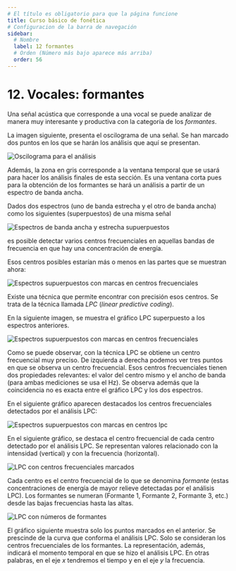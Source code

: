 ```yaml
---
# El título es obligatorio para que la página funcione
title: Curso básico de fonética
# Configuracion de la barra de navegación
sidebar:
  # Nombre
  label: 12 formantes
  # Orden (Número más bajo aparece más arriba)
  order: 56
---
```

# 12. Vocales: formantes

Una señal acústica que corresponde a una vocal se puede analizar de manera muy interesante y productiva con la categoría de los *formantes*.

La imagen siguiente, presenta el oscilograma de una señal. Se han marcado dos puntos en los que se harán los análisis que aquí se presentan.

![Oscilograma para el análisis](/imagenes/oscilograma_para_lpc.png)

Además, la zona en gris corresponde a la ventana temporal que se usará para hacer los análisis finales de esta sección. Es una ventana corta pues para la obtención de los formantes se hará un análisis a partir de un espectro de banda ancha.

Dados dos espectros (uno de banda estrecha y el otro de banda ancha) como los siguientes (superpuestos) de una misma señal

![Espectros de banda ancha y estrecha supuerpuestos](/imagenes/espectros_vocales_ancho_estre_superpuestos.png)

es posible detectar varios centros frecuenciales en aquellas bandas de frecuencia en que hay una concentración de energía.

Esos centros posibles estarían más o menos en las partes que se muestran ahora:

![Espectros supuerpuestos con marcas en centros frecuenciales](/imagenes/espectros_superpuestos_centros_frecuenciales_marcados.png)

Existe una técnica que permite encontrar con precisión esos centros. Se trata de la técnica llamada *LPC* (*linear predictive coding*). 

En la siguiente imagen, se muestra el gráfico LPC superpuesto a los espectros anteriores.

![Espectros supuerpuestos con marcas en centros frecuenciales](/imagenes/espectros_superpuestos_mas_lpc.png)

Como se puede observar, con la técnica LPC se obtiene un centro frecuencial muy preciso. De izquierda a derecha podemos ver tres puntos en que se observa un centro frecuencial. Esos centros frecuenciales tienen dos propiedades relevantes: el valor del centro mismo y el ancho de banda (para ambas mediciones se usa el Hz). Se observa además que la coincidencia no es exacta entre el gráfico LPC y los dos espectros.

En el siguiente gráfico aparecen destacados los centros frecuenciales detectados por el análisis LPC:

![Espectros supuerpuestos con marcas en centros lpc](/imagenes/espectros_superpuestos_mas_lpc_marcado.png)


En el siguiente gráfico, se destaca el centro frecuencial de cada centro detectado por el análisis LPC. Se representan valores relacionado con la intensidad (vertical) y con la frecuencia (horizontal).

![LPC con centros frecuenciales marcados](/imagenes/lpc_marcados_centros.png)

Cada centro es el centro frecuencial de lo que se denomina *formante* (estas concentraciones de energía de mayor relieve detectadas por el análisis LPC). Los formantes se numeran (Formante 1, Formante 2, Formante 3, etc.) desde las bajas frecuencias hasta las altas.

![LPC con números de formantes](/imagenes/lpc_f1f2f3.png)

El gráfico siguiente muestra solo los puntos marcados en el anterior. Se prescinde de la curva que conforma el análisis LPC. Solo se consideran los centros frecuenciales de los formantes. La representación, además, indicará el momento temporal en que se hizo el análisis LPC. En otras palabras, en el eje *x* tendremos el tiempo y en el eje *y* la frecuencia.




